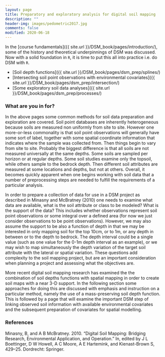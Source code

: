 ```yaml
---
layout: page
title: Preparatory and exploratory analysis for digital soil mapping
description: ""
header-img: images/pedometric2017.jpg
comments: false
modified: 2020-06-18
---
```



In the [course fundamentals]({{ site.url }}/DSM_book/pages/introduction/), some of the history and theoretical underpinnings of DSM was discussed. Now with a solid foundation in `R`, it is time to put this all into practice i.e. do DSM with `R`.

-   [Soil depth functions]({{ site.url }}/DSM_book/pages/dsm_prep/splines/)
-   [Intersecting soil point observations with environmental covariates]({{ site.url }}/DSM_book/pages/dsm_prep/intersection/)
-   [Some exploratory soil data analyses]({{ site.url }}/DSM_book/pages/dsm_prep/processes/)

### What are you in for?

In the above pages some common methods for soil data preparation and exploration are covered. Soil point databases are inherently heterogeneous because soils are measured non uniformly from site to site. However one more-or-less commonality is that soil point observations will generally have some sort of label, together with some spatial coordinate information that indicates where the sample was collected from. Then things begin to vary from site to site. Probably the biggest difference is that all soils are not measured universally at the same depths. Some soils are sampled per horizon or at regular depths. Some soil studies examine only the topsoil, while others sample to the bedrock depth. Then different soil attributes are measured at some locations and depths, but not at others. Overall, it becomes quickly apparent when one begins working with soil data that a number of preprocessing steps are needed to fulfill the requirements of a particular analysis.

In order to prepare a collection of data for use in a DSM project as described in Minasny and McBratney (2010) one needs to examine what data are available, what is the soil attribute or class to be modeled? What is the support of the data? This includes whether observations represent soil point observations or some integral over a defined area (for now we just consider observations to be point observations). However, we may also assume the support to be also a function of depth in that we may be interested in only mapping soil for the top 10cm, or to 1m, or any depth in between or to the depth to bedrock. The depth interval could be a single value (such as one value for the 0-1m depth interval as an example), or we may wish to map simultaneously the depth variation of the target soil attribute with the lateral or spatial variation. These questions add complexity to the soil mapping project, but are an important consideration when planning a project and assessing what the objectives are.

More recent digital soil mapping research has examined the the combination of soil depths functions with spatial mapping in order to create soil maps with a near 3-D support. In the following section some approaches for doing this are discussed with emphasis and instruction on a particular method, namely the use of a mass-preserving soil depth function. This is followed by a page that will examine the important DSM step of linking observed soil information with available environmental covariates and the subsequent preparation of covariates for spatial modelling.

### References

Minasny, B, and A B McBratney. 2010. “Digital Soil Mapping: Bridging Research, Environmental Application, and Operation.” In, edited by J L Boettinger, D W Howell, A C Moore, A E Hartemink, and Kienast-Brown S, 429–25. Dordrecht: Springer.


